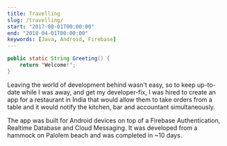 ```yaml
---
title: Travelling
slug: /travelling/
start: "2017-08-01T00:00:00"
end: "2018-04-01T00:00:00"
keywords: [Java, Android, Firebase]
---
```


```java
public static String Greeting() {
    return 'Welcome!';
}
```

Leaving the world of development behind wasn't easy, so to keep up-to-date while I was away, and get my developer-fix, I was hired to create an app for a restaurant in India that would allow them to take orders from a table and it would notify the kitchen, bar and accountant simultaneously.

The app was built for Android devices on top of a Firebase Authentication, Realtime Database and Cloud Messaging. It was developed from a hammock on Palolem beach and was completed in ~10 days.
